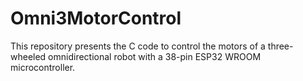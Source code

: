 # Omni3MotorControl
 This repository presents the C code to control the motors of a three-wheeled omnidirectional robot with a 38-pin ESP32 WROOM microcontroller.
